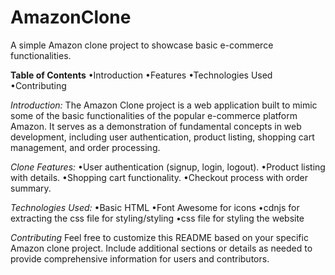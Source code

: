 # AmazonClone

A simple Amazon clone project to showcase basic e-commerce functionalities.


**Table of Contents**
  •Introduction
  •Features
  •Technologies Used
  •Contributing

_Introduction:_
The Amazon Clone project is a web application built to mimic some of the basic functionalities of the popular e-commerce platform Amazon. It serves as a demonstration of fundamental concepts in web development, including user authentication, product listing, shopping cart management, and order processing.

_Clone Features:_
  •User authentication (signup, login, logout).
  •Product listing with details.
  •Shopping cart functionality.
  •Checkout process with order summary.

_Technologies Used:_
  •Basic HTML
  •Font Awesome for icons
  •cdnjs for extracting the css file for styling/styling
  •css file for styling the website

_Contributing_
Feel free to customize this README based on your specific Amazon clone project. Include additional sections or details as needed to provide comprehensive information for users and contributors.

